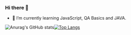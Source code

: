 ### Hi there 👋

- 🌱 I’m currently learning  JavaScript, QA Basics and JAVA. 

![Anurag's GitHub stats](https://github-readme-stats.vercel.app/api?username=stateva91&show_icons=true)[![Top Langs](https://github-readme-stats.vercel.app/api/top-langs/?username=stateva91&langs_count=8)](https://github.com/anuraghazra/github-readme-stats)
<!--
**Stateva91/Stateva91** is a ✨ _special_ ✨ repository because its `README.md` (this file) appears on your GitHub profile.

Here are some ideas to get you started:

- 🔭 I’m currently working on ...
- 🌱 I’m currently learning  JavaScript, QA Basics and JAVA. 
- 👯 I’m looking to collaborate on ...
- 🤔 I’m looking for help with ...
- 💬 Ask me about ...
- 📫 How to reach me: ...
- 😄 Pronouns: ...
- ⚡ Fun fact: ...
-->

